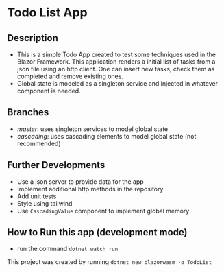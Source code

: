 # Todo List App

## Description

- This is a simple Todo App created to test some techniques used in the Blazor Framework. This application renders a initial list of tasks from a json file using an http client. One can insert new tasks, check them as completed and remove existing ones.
- Global state is modeled as a singleton service and injected in whatever component is needed.

## Branches

- _master_: uses singleton services to model global state
- _cascading_: uses cascading elements to model global state (not recommended)

## Further Developments

- Use a json server to provide data for the app
- Implement additional http methods in the repository
- Add unit tests
- Style using tailwind
- Use `CascadingValue` component to implement global memory

## How to Run this app (development mode)

- run the command `dotnet watch run`

This project was created by running `dotnet new blazorwasm -o TodoList`
